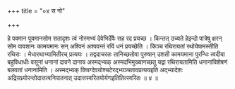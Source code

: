+++
title = "०४ स नो"

+++

हे पवमान पूयमानसोम सतादृशः त्वं नोस्मभ्यं देवेभिर्देवैः सह रद प्रयच्छ । किन्तत् उच्यते हेइन्दो पात्रेषु क्षरन् सोम वावशानः कामयमानः सन् अश्विनं अश्ववन्तं रयिं धनं प्रयच्छेति । किञ्च रथिरायतां रथोयेषामस्तीति रथिराः । मेधारथाभ्यामितीरच् प्रत्ययः । तद्वदाचरतः तानिच्छतोवा पुरुषान् उशती कामयमाना पुरन्धिः त्वदीया बहुविधाधीः वसूनां धनानां दावने दानाय अस्मद्भ्यक् अस्मदभिमुख्यागच्छतु यद्वा रथिरायतामिति धनानांविशेषणं बलवतां धनानामिति । अस्मद्भ्यक् विष्वग्देवयोश्चटेरद्भ्यञ्चतावप्रत्ययइति अद्भ्यादेशः अद्रिसध्र्योरन्तोदात्तत्वनिपातनात् उदात्तस्वरितयोर्यणइतितित्स्वरितः ॥ ४ ॥